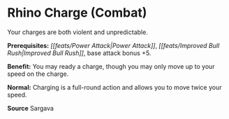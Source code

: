 ﻿---
cssclass: [feats]

---
# Rhino Charge (Combat)

Your charges are both violent and unpredictable.

**Prerequisites:** _[[feats/Power Attack|Power Attack]]_, _[[feats/Improved Bull Rush|Improved Bull Rush]]_, base attack bonus +5.

**Benefit:** You may ready a charge, though you may only move up to your speed on the charge.

**Normal:** Charging is a full-round action and allows you to move twice your speed.

**Source** Sargava